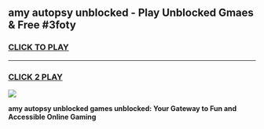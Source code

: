 
## amy autopsy unblocked - Play Unblocked Gmaes & Free #3foty
<h3>
<a href="https://news.freeplayer.one?title=amy_autopsy_unblocked&ref=24F">CLICK TO PLAY</a></h3>
<hr>

<h3>
<a href="https://news.freeplayer.one?title=amy_autopsy_unblocked&ref=24F">CLICK 2 PLAY</a>
  
</h3>

<a href="https://news.freeplayer.one?title=amy_autopsy_unblocked&ref=24F/"><img src="https://clearcache.store/games.png"></a>


**amy autopsy unblocked games unblocked: Your Gateway to Fun and Accessible Online Gaming**
